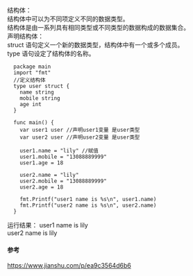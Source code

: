 
结构体：  
  结构体中可以为不同项定义不同的数据类型。  
  结构体是由一系列具有相同类型或不同类型的数据构成的数据集合。  
声明结构体：  
  struct 语句定义一个新的数据类型，结构体中有一个或多个成员。  
  type 语句设定了结构体的名称。  
  ```
    package main
    import "fmt"
    //定义结构体
    type user struct {
      name string
      mobile string
      age int
    }

    func main() {
      var user1 user //声明user1变量 是user类型
      var user2 user //声明user2变量 是user类型

      user1.name = "lily" //赋值
      user1.mobile = "13088889999"
      user1.age = 18

      user2.name = "lily"
      user2.mobile = "13088889999"
      user2.age = 18

      fmt.Printf("user1 name is %s\n", user1.name)
      fmt.Printf("user2 name is %s\n", user2.name)
    }
  ```
  
  运行结果：
    user1 name is lily  
    user2 name is lily  
  
  #### 参考  
  https://www.jianshu.com/p/ea9c3564d6b6
